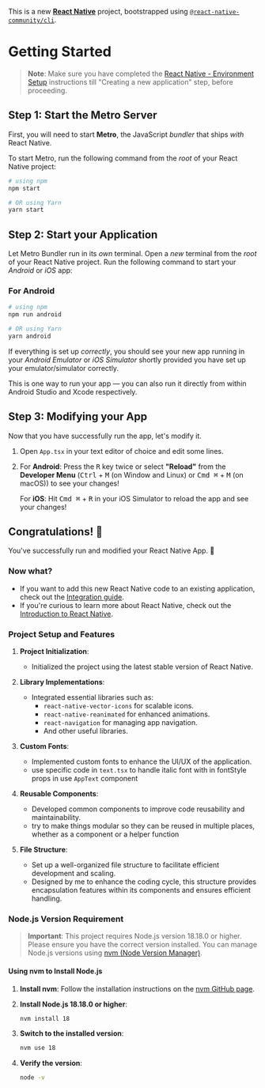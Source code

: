 This is a new [**React Native**](https://reactnative.dev) project, bootstrapped using [`@react-native-community/cli`](https://github.com/react-native-community/cli).

# Getting Started

>**Note**: Make sure you have completed the [React Native - Environment Setup](https://reactnative.dev/docs/environment-setup) instructions till "Creating a new application" step, before proceeding.

## Step 1: Start the Metro Server

First, you will need to start **Metro**, the JavaScript _bundler_ that ships _with_ React Native.

To start Metro, run the following command from the _root_ of your React Native project:

```bash
# using npm
npm start

# OR using Yarn
yarn start
```

## Step 2: Start your Application

Let Metro Bundler run in its _own_ terminal. Open a _new_ terminal from the _root_ of your React Native project. Run the following command to start your _Android_ or _iOS_ app:

### For Android

```bash
# using npm
npm run android

# OR using Yarn
yarn android
```


If everything is set up _correctly_, you should see your new app running in your _Android Emulator_ or _iOS Simulator_ shortly provided you have set up your emulator/simulator correctly.

This is one way to run your app — you can also run it directly from within Android Studio and Xcode respectively.

## Step 3: Modifying your App

Now that you have successfully run the app, let's modify it.

1. Open `App.tsx` in your text editor of choice and edit some lines.
2. For **Android**: Press the <kbd>R</kbd> key twice or select **"Reload"** from the **Developer Menu** (<kbd>Ctrl</kbd> + <kbd>M</kbd> (on Window and Linux) or <kbd>Cmd ⌘</kbd> + <kbd>M</kbd> (on macOS)) to see your changes!

   For **iOS**: Hit <kbd>Cmd ⌘</kbd> + <kbd>R</kbd> in your iOS Simulator to reload the app and see your changes!

## Congratulations! :tada:

You've successfully run and modified your React Native App. :partying_face:

### Now what?

- If you want to add this new React Native code to an existing application, check out the [Integration guide](https://reactnative.dev/docs/integration-with-existing-apps).
- If you're curious to learn more about React Native, check out the [Introduction to React Native](https://reactnative.dev/docs/getting-started).

### Project Setup and Features

1. **Project Initialization**:
   - Initialized the project using the latest stable version of React Native.

2. **Library Implementations**:
   - Integrated essential libraries such as:
     - `react-native-vector-icons` for scalable icons.
     - `react-native-reanimated` for enhanced animations.
     - `react-navigation` for managing app navigation.
     - And other useful libraries.

3. **Custom Fonts**:
   - Implemented custom fonts to enhance the UI/UX of the application.
   - use specific code in `text.tsx` to handle italic font  with in fontStyle props in use `AppText` component


4. **Reusable Components**:
   - Developed common components to improve code reusability and maintainability.
   - try to make things modular so they can be reused in multiple places, whether as a component or a helper function

5. **File Structure**:
   - Set up a well-organized file structure to facilitate efficient development and scaling.
   - Designed by me to enhance the coding cycle, this structure provides encapsulation features within its components and ensures efficient handling. 

### Node.js Version Requirement

> **Important**: This project requires Node.js version 18.18.0 or higher. Please ensure you have the correct version installed. You can manage Node.js versions using [nvm (Node Version Manager)](https://github.com/nvm-sh/nvm).

#### Using nvm to Install Node.js

1. **Install nvm**: Follow the installation instructions on the [nvm GitHub page](https://github.com/nvm-sh/nvm).

2. **Install Node.js 18.18.0 or higher**:

   ```bash
   nvm install 18
   ```

3. **Switch to the installed version**:

   ```bash
   nvm use 18
   ```

4. **Verify the version**:

   ```bash
   node -v
   ```
